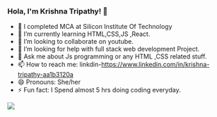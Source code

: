 ### Hola, I'm Krishna Tripathy! 👋
- 🔭 I completed  MCA at Silicon Institute Of Technology
- 🌱 I’m currently learning  HTML,CSS,JS ,React.
- 👯 I’m looking to collaborate on youtube.
- 🤔 I’m looking for help with full stack web development Project.
- 💬 Ask me about Js programming or any HTML ,CSS  related stuff.
- 📫 How to reach me: linkdin-https://www.linkedin.com/in/krishna-tripathy-aa1b3120a
- 😄 Pronouns: She/her
- ⚡ Fun fact: I Spend almost 5 hrs doing coding everyday.

<img src="https://github-readme-stats.vercel.app/api?username=KrishnaTripathy&&show_icons=true&title_color=bb2acf&text_color=daf7dc&bg_color=191919">


